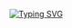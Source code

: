 [![Typing SVG](https://readme-typing-svg.demolab.com?font=SF+Mono&pause=1000&color=AF6EF7&random=false&width=435&lines=Aspiring+DevOps+Engineer;Curious+15+Year+Old+Developer)](https://git.io/typing-svg)
